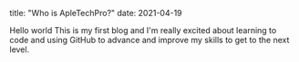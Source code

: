 title: "Who is ApleTechPro?"
date: 2021-04-19

Hello world
This is my first blog and I'm really excited about learning to code and using GitHub to advance and improve my skills to get to the next level.
